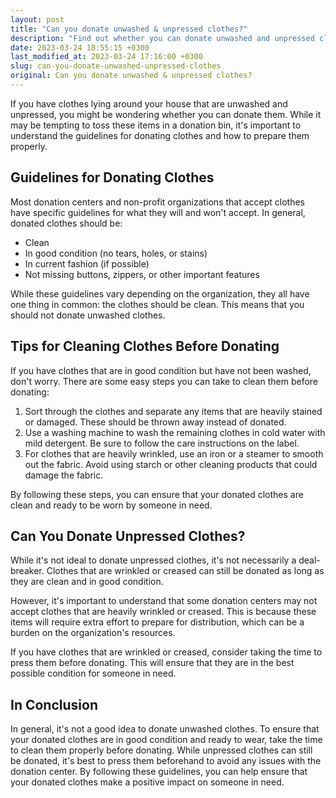 ```yaml
---
layout: post
title: "Can you donate unwashed & unpressed clothes?"
description: "Find out whether you can donate unwashed and unpressed clothes and learn some tips for cleaning clothes before donating them."
date: 2023-03-24 18:55:15 +0300
last_modified_at: 2023-03-24 17:16:00 +0300
slug: can-you-donate-unwashed-unpressed-clothes
original: Can you donate unwashed & unpressed clothes?
---
```

If you have clothes lying around your house that are unwashed and unpressed, you might be wondering whether you can donate them. While it may be tempting to toss these items in a donation bin, it's important to understand the guidelines for donating clothes and how to prepare them properly.

## Guidelines for Donating Clothes

Most donation centers and non-profit organizations that accept clothes have specific guidelines for what they will and won't accept. In general, donated clothes should be:

* Clean
* In good condition (no tears, holes, or stains)
* In current fashion (if possible)
* Not missing buttons, zippers, or other important features

While these guidelines vary depending on the organization, they all have one thing in common: the clothes should be clean. This means that you should not donate unwashed clothes.

## Tips for Cleaning Clothes Before Donating

If you have clothes that are in good condition but have not been washed, don't worry. There are some easy steps you can take to clean them before donating:

1. Sort through the clothes and separate any items that are heavily stained or damaged. These should be thrown away instead of donated.
2. Use a washing machine to wash the remaining clothes in cold water with mild detergent. Be sure to follow the care instructions on the label.
3. For clothes that are heavily wrinkled, use an iron or a steamer to smooth out the fabric. Avoid using starch or other cleaning products that could damage the fabric.

By following these steps, you can ensure that your donated clothes are clean and ready to be worn by someone in need.

## Can You Donate Unpressed Clothes?

While it's not ideal to donate unpressed clothes, it's not necessarily a deal-breaker. Clothes that are wrinkled or creased can still be donated as long as they are clean and in good condition.

However, it's important to understand that some donation centers may not accept clothes that are heavily wrinkled or creased. This is because these items will require extra effort to prepare for distribution, which can be a burden on the organization's resources.

If you have clothes that are wrinkled or creased, consider taking the time to press them before donating. This will ensure that they are in the best possible condition for someone in need.

## In Conclusion

In general, it's not a good idea to donate unwashed clothes. To ensure that your donated clothes are in good condition and ready to wear, take the time to clean them properly before donating. While unpressed clothes can still be donated, it's best to press them beforehand to avoid any issues with the donation center. By following these guidelines, you can help ensure that your donated clothes make a positive impact on someone in need.